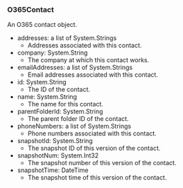 ### O365Contact
An O365 contact object.

- addresses: a list of System.Strings
  - Addresses associated with this contact.
- company: System.String
  - The company at which this contact works.
- emailAddresses: a list of System.Strings
  - Email addresses associated with this contact.
- id: System.String
  - The ID of the contact.
- name: System.String
  - The name for this contact.
- parentFolderId: System.String
  - The parent folder ID of the contact.
- phoneNumbers: a list of System.Strings
  - Phone numbers associated with this contact.
- snapshotId: System.String
  - The snapshot ID of this version of the contact.
- snapshotNum: System.Int32
  - The snapshot number of this version of the contact.
- snapshotTime: DateTime
  - The snapshot time of this version of the contact.
